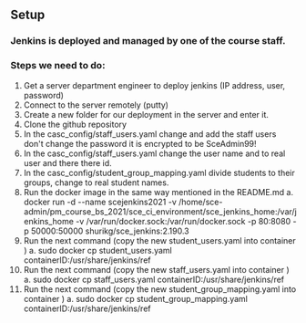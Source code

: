 ## Setup

### Jenkins is deployed and managed by one of the course staff.

### Steps we need to do:
1.	Get a server department engineer to deploy jenkins (IP address, user, password)
2.	Connect to the server remotely (putty)
3.	Create a new folder for our deployment in the server and enter it.
4.	Clone the github repository
5.	In the casc_config/staff_users.yaml change and add the staff users don't change the password it is encrypted to be SceAdmin99!
6.	In the casc_config/staff_users.yaml change the user name and to real user and there there id.
7.	In the casc_config/student_group_mapping.yaml divide students to their groups, change to real student names.
8.	Run the docker image in the same way mentioned in the README.md
a.	docker run -d --name scejenkins2021 -v /home/sce-admin/pm_course_bs_2021/sce_ci_environment/sce_jenkins_home:/var/jenkins_home -v /var/run/docker.sock:/var/run/docker.sock -p 80:8080 -p 50000:50000 shurikg/sce_jenkins:2.190.3
9.	Run the next command (copy the new student_users.yaml into container )
a.	sudo docker cp student_users.yaml containerID:/usr/share/jenkins/ref
10.	Run the next command (copy the new staff_users.yaml into container )
a.	sudo docker cp staff_users.yaml containerID:/usr/share/jenkins/ref
11.	Run the next command (copy the new student_group_mapping.yaml into container )
a.	sudo docker cp student_group_mapping.yaml containerID:/usr/share/jenkins/ref
